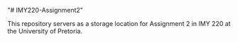 "# IMY220-Assignment2" 

This repository servers as a storage location for Assignment 2 in IMY 220 at the University of Pretoria.
